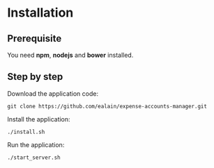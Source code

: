 # Installation

## Prerequisite

You need **npm**, **nodejs** and **bower** installed.

## Step by step

Download the application code:
```
git clone https://github.com/ealain/expense-accounts-manager.git
```
Install the application:
```
./install.sh
```
Run the application:
```
./start_server.sh
```
